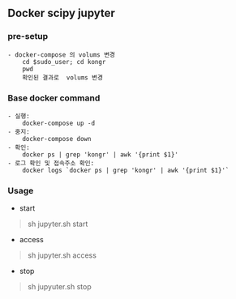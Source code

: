 ## Docker scipy jupyter

### pre-setup
```
- docker-compose 의 volums 변경
    cd $sudo_user; cd kongr
    pwd
    확인된 결과로  volums 변경
```
### Base docker command
```
- 실행:
    docker-compose up -d
- 중지:
    docker-compose down    
- 확인:
    docker ps | grep 'kongr' | awk '{print $1}'
- 로그 확인 및 접속주소 확인:
    docker logs `docker ps | grep 'kongr' | awk '{print $1}'`

```

### Usage

* start
> sh jupyter.sh start

* access
> sh jupyter.sh access

* stop
> sh jupyuter.sh stop